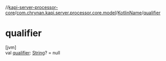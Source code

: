 //[kapi-server-processor-core](../../../index.md)/[com.chrynan.kapi.server.processor.core.model](../index.md)/[KotlinName](index.md)/[qualifier](qualifier.md)

# qualifier

[jvm]\
val [qualifier](qualifier.md): [String](https://kotlinlang.org/api/latest/jvm/stdlib/kotlin/-string/index.html)? = null
